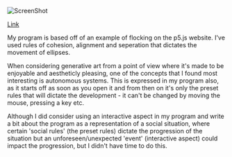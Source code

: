 ![ScreenShot](http://i.imgur.com/S3AEpY9.jpg)

[Link](https://sarasoennichsen.github.io/mini_ex/miniex6/)

My program is based off of an example of flocking on the p5.js website. I've used rules of cohesion, alignment and seperation that dictates the movement of ellipses.

When considering generative art from a point of view where it's made to be enjoyable and aestheticly pleasing, one of the concepts that I found most interesting is autonomous systems. This is expressed in my program also, as it starts off as soon as you open it and from then on it's only the preset rules that will dictate the development - it can't be changed by moving the mouse, pressing a key etc.
<p>Although I did consider using an interactive aspect in my program and write a bit about the program as a representation of a social situation, where certain 'social rules' (the preset rules) dictate the progression of the situation but an unforeseen/unexpected 'event' (interactive aspect) could impact the progression, but I didn't have time to do this.

